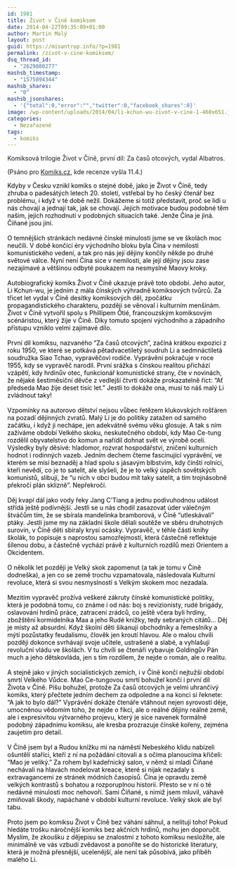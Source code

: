 ```yaml
---
id: 1981
title: Život v Číně komiksem
date: 2014-04-22T09:35:09+01:00
author: Martin Malý
layout: post
guid: https://misantrop.info/?p=1981
permalink: /zivot-v-cine-komiksem/
dsq_thread_id:
  - "2629880277"
mashsb_timestamp:
  - "1575894344"
mashsb_shares:
  - "0"
mashsb_jsonshares:
  - '{"total":0,"error":"","twitter":0,"facebook_shares":0}'
image: /wp-content/uploads/2014/04/li-kchun-wu-zivot-v-cine-1-460x651.jpg
categories:
  - Nezařazené
tags:
  - komiks
---
```

Komiksová trilogie Život v Číně, první díl: Za časů otcových, vydal Albatros.

<!--more-->

(Psáno pro [Komiks.cz](https://komiks.cz/clanek.php?id=2071), kde recenze vyšla 11.4.)

<span style="color: #000000;">Kdyby v Česku vznikl komiks o stejné době, jako je Život v Číně, tedy zhruba o padesátých letech 20. století, vstřebal by ho český čtenář bez problému, i když v té době nežil. Dokážeme si totiž představit, proč se lidi u nás chovají a jednají tak, jak se chovají. Jejich motivace budou podobné těm našim, jejich rozhodnutí v podobných situacích také. Jenže Čína je jiná. Číňané jsou jiní. </span><br style="color: #000000;" /><br style="color: #000000;" /><span style="color: #000000;">O temnějších stránkách nedávné čínské minulosti jsme se ve školách moc neučili. V době končící éry východního bloku byla Čína v nemilosti komunistického vedení, a tak pro nás její dějiny končily někde po druhé světové válce. Nyní není Čína sice v nemilosti, ale její dějiny jsou zase nezajímavé a většinou odbyté poukazem na nesmyslné Maovy kroky. </span><br style="color: #000000;" /><br style="color: #000000;" /><span style="color: #000000;">Autobiografický komiks Život v Číně ukazuje právě toto období. Jeho autor, Li Kchun-wu, je jedním z mála čínských výhradně komiksových tvůrců. Za třicet let vydal v Číně desítky komiksových děl, zpočátku propagandistického charakteru, později se věnoval i kulturním menšinám. Život v Číně vytvořil spolu s Phillipem Ôtié, francouzským komiksovým scénáristou, který žije v Číně. Díky tomuto spojení východního a západního přístupu vzniklo velmi zajímavé dílo. </span><br style="color: #000000;" /><br style="color: #000000;" /><span style="color: #000000;">První díl komiksu, nazvaného “Za časů otcových”, začíná krátkou expozicí z roku 1950, ve které se potkává pětadvacetiletý soudruh Li a sedmnáctiletá soudružka Siao Tchao, vypravěčovi rodiče. Vyprávění pokračuje v roce 1955, kdy se vypravěč narodil. První srážka s čínskou realitou přichází vzápětí, kdy hrdinův otec, funkcionář komunistické strany, čte v novinách, že nějaké šestiměsíční děvče z vedlejší čtvrti dokáže prokazatelně říct: “Ať předseda Mao žije deset tisíc let.” Jestli to dokáže ona, musí to náš malý Li zvládnout taky! </span><br style="color: #000000;" /><br style="color: #000000;" /><span style="color: #000000;">Vzpomínky na autorovo dětství nejsou vůbec řetězem klukovských rošťáren na pozadí dějinných zvratů. Malý Li je do politiky zatažen od samého začátku, i když ji nechápe, jen adekvátně svému věku glosuje. A tak s ním zažíváme období Velkého skoku, neskutečného období, kdy Mao Ce-tung rozdělil obyvatelstvo do komun a nařídil dohnat svět ve výrobě oceli. Výsledky byly děsivé: hladomor, rozvrat hospodářství, zničení kulturních hodnot i rodinných vazeb. Jedním dechem čteme fascinující vyprávění, ve kterém se mísí beznaděj a hlad spolu s jásavým blbstvím, kdy čínští rolníci, kteří nevědí, co je to satelit, ale slyšeli, že je to velký úspěch sovětských komunistů, slibují, že “u nich v obci budou mít taky satelit, a tím trojnásobně překročí plán sklizně”. Nepřekročí. </span><br style="color: #000000;" /><br style="color: #000000;" /><span style="color: #000000;">Děj kvapí dál jako vody řeky Jang C’Tiang a jednu podivuhodnou událost střídá ještě podivnější. Jestli se u nás chodil zasazovat úder válečným štváčům tím, že se sbírala mandelinka bramborová, v Číně “utleskávali” ptáky. Jestli jsme my na základní škole dělali soutěže ve sběru druhotných surovin, v Číně děti sbíraly krysí ocásky. Vypravěč, v téhle části knihy školák, to popisuje s naprostou samozřejmostí, která částečně reflektuje šílenou dobu, a částečně vychází právě z kulturních rozdílů mezi Orientem a Okcidentem. </span><br style="color: #000000;" /><br style="color: #000000;" /><span style="color: #000000;">O několik let později je Velký skok zapomenut (a tak je tomu v Číně dodneška), a jen co se země trochu vzpamatovala, následovala Kulturní revoluce, která si svou nesmyslností s Velkým skokem moc nezadala. </span><br style="color: #000000;" /><br style="color: #000000;" /><span style="color: #000000;">Mezitím vypravěč prožívá veškeré zákruty čínské komunistické politiky, která je podobná tomu, co známe i od nás: boj s revizionisty, rudé brigády, oslavování hrdinů práce, zatracení zrádců, co ještě včera byli hrdiny, zbožštění kormidelníka Maa a jeho Rudé knížky, tedy sebraných citátů… Děj je místy až absurdní. Když školní děti šikanují obchodníky a řemeslníky a mýtí pozůstatky feudalismu, člověk jen kroutí hlavou. Ale o malou chvíli později dokonce svrhávají svoje učitele, ustrašené a slabé, a vyhlašují revoluční vládu ve školách. V tu chvíli se čtenáři vybavuje Goldingův Pán much a jeho dětskovláda, jen s tím rozdílem, že nejde o román, ale o realitu. </span><br style="color: #000000;" /><br style="color: #000000;" /><span style="color: #000000;">A stejně jako v jiných socialistických zemích, i v Číně končí nejtužší období smrtí Velkého Vůdce. Mao Ce-tungovou smrtí bohužel končí i první díl Života v Číně. Píšu bohužel, protože Za časů otcových je velmi uhrančivý komiks, který přečtete jedním dechem za odpoledne a na konci si řeknete: “A jak to bylo dál?” Vyprávění dokáže čtenáře vtáhnout nejen syrovostí děje, umocněnou vědomím toho, že nejde o fikci, ale o reálné dějiny reálné země, ale i expresivitou výtvarného projevu, který je sice navenek formálně podobný západnímu komiksu, ale kresba prozrazuje čínské kořeny, zejména zaujetím pro detail. </span><br style="color: #000000;" /><br style="color: #000000;" /><span style="color: #000000;">V Číně jsem byl a Rudou knížku mi na náměstí Nebeského klidu nabízeli ošuntělí staříci, kteří z ní na požádání citovali a s očima planoucíma křičeli: “Mao je veliký.” Za rohem byl kadeřnický salon, v němž si mladí Číňané nechávali na hlavách modelovat kreace, které si nijak nezadaly s extravagancemi ze stránek módních časopisů. Čína je opravdu země velkých kontrastů s bohatou a rozporuplnou historií. Přesto se v ní o té nedávné minulosti moc nehovoří. Sami Číňané, s nimiž jsem mluvil, váhavě zmiňovali škody, napáchané v období kulturní revoluce. Velký skok ale byl tabu. </span><br style="color: #000000;" /><br style="color: #000000;" /><span style="color: #000000;">Proto jsem po komiksu Život v Číně bez váhání sáhnul, a nelituji toho! Pokud hledáte trošku náročnější komiks bez akčních hrdinů, mohu jen doporučit. Myslím, že zkoušku z dějepisu se znalostmi z tohoto komiksu nesložíte, ale minimálně ve vás vzbudí zvědavost a ponoříte se do historické literatury, která je možná přesnější, ucelenější, ale není tak působivá, jako příběh malého Li.</span>